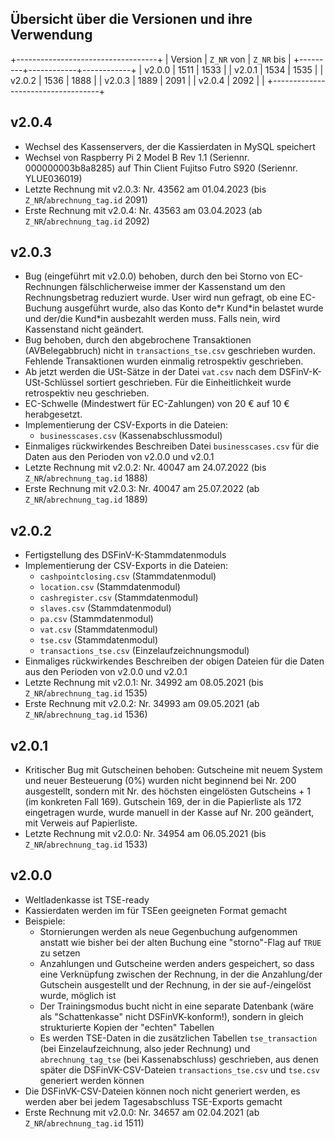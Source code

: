 ## Übersicht über die Versionen und ihre Verwendung

+-----------------------------------+
| Version | `Z_NR` von | `Z_NR` bis |
+---------+------------+------------+
| v2.0.0  | 1511       | 1533       |
| v2.0.1  | 1534       | 1535       |
| v2.0.2  | 1536       | 1888       |
| v2.0.3  | 1889       | 2091       |
| v2.0.4  | 2092       |            |
+-----------------------------------+

## v2.0.4

  * Wechsel des Kassenservers, der die Kassierdaten in MySQL speichert
  * Wechsel von Raspberry Pi 2 Model B Rev 1.1 (Seriennr. 000000003b8a8285) auf Thin Client Fujitso Futro S920 (Seriennr. YLUE036019)
  * Letzte Rechnung mit v2.0.3: Nr. 43562 am 01.04.2023 (bis `Z_NR`/`abrechnung_tag.id` 2091)
  * Erste Rechnung mit v2.0.4: Nr. 43563 am 03.04.2023 (ab `Z_NR`/`abrechnung_tag.id` 2092)

## v2.0.3

  * Bug (eingeführt mit v2.0.0) behoben, durch den bei Storno von EC-Rechnungen fälschlicherweise immer der Kassenstand um den Rechnungsbetrag reduziert wurde. User wird nun gefragt, ob eine EC-Buchung ausgeführt wurde, also das Konto de\*r Kund\*in belastet wurde und der/die Kund\*in ausbezahlt werden muss. Falls nein, wird Kassenstand nicht geändert.
  * Bug behoben, durch den abgebrochene Transaktionen (AVBelegabbruch) nicht in `transactions_tse.csv` geschrieben wurden. Fehlende Transaktionen wurden einmalig retrospektiv geschrieben.
  * Ab jetzt werden die USt-Sätze in der Datei `vat.csv` nach dem DSFinV-K-USt-Schlüssel sortiert geschrieben. Für die Einheitlichkeit wurde retrospektiv neu geschrieben.
  * EC-Schwelle (Mindestwert für EC-Zahlungen) von 20 € auf 10 € herabgesetzt.
  * Implementierung der CSV-Exports in die Dateien:
    * `businesscases.csv` (Kassenabschlussmodul)
  * Einmaliges rückwirkendes Beschreiben Datei `businesscases.csv` für die Daten aus den Perioden von v2.0.0 und v2.0.1
  * Letzte Rechnung mit v2.0.2: Nr. 40047 am 24.07.2022 (bis `Z_NR`/`abrechnung_tag.id` 1888)
  * Erste Rechnung mit v2.0.3: Nr. 40047 am 25.07.2022 (ab `Z_NR`/`abrechnung_tag.id` 1889)

## v2.0.2

  * Fertigstellung des DSFinV-K-Stammdatenmoduls
  * Implementierung der CSV-Exports in die Dateien:
    * `cashpointclosing.csv` (Stammdatenmodul)
    * `location.csv` (Stammdatenmodul)
    * `cashregister.csv` (Stammdatenmodul)
    * `slaves.csv` (Stammdatenmodul)
    * `pa.csv` (Stammdatenmodul)
    * `vat.csv` (Stammdatenmodul)
    * `tse.csv` (Stammdatenmodul)
    * `transactions_tse.csv` (Einzelaufzeichnungsmodul)
  * Einmaliges rückwirkendes Beschreiben der obigen Dateien für die Daten aus den Perioden von v2.0.0 und v2.0.1
  * Letzte Rechnung mit v2.0.1: Nr. 34992 am 08.05.2021 (bis `Z_NR`/`abrechnung_tag.id` 1535)
  * Erste Rechnung mit v2.0.2: Nr. 34993 am 09.05.2021 (ab `Z_NR`/`abrechnung_tag.id` 1536)

## v2.0.1

  * Kritischer Bug mit Gutscheinen behoben: Gutscheine mit neuem System und neuer Besteuerung (0%) wurden nicht beginnend bei Nr. 200 ausgestellt, sondern mit Nr. des höchsten eingelösten Gutscheins + 1 (im konkreten Fall 169). Gutschein 169, der in die Papierliste als 172 eingetragen wurde, wurde manuell in der Kasse auf Nr. 200 geändert, mit Verweis auf Papierliste.
  * Letzte Rechnung mit v2.0.0: Nr. 34954 am 06.05.2021 (bis `Z_NR`/`abrechnung_tag.id` 1533)

## v2.0.0

  * Weltladenkasse ist TSE-ready
  * Kassierdaten werden im für TSEen geeigneten Format gemacht
  * Beispiele:
    * Stornierungen werden als neue Gegenbuchung aufgenommen anstatt wie bisher bei der alten Buchung eine "storno"-Flag auf `TRUE` zu setzen
    * Anzahlungen und Gutscheine werden anders gespeichert, so dass eine Verknüpfung zwischen der Rechnung, in der die Anzahlung/der Gutschein ausgestellt und der Rechnung, in der sie auf-/eingelöst wurde, möglich ist
    * Der Trainingsmodus bucht nicht in eine separate Datenbank (wäre als "Schattenkasse" nicht DSFinVK-konform!), sondern in gleich strukturierte Kopien der "echten" Tabellen
    * Es werden TSE-Daten in die zusätzlichen Tabellen `tse_transaction` (bei Einzelaufzeichnung, also jeder Rechnung) und `abrechnung_tag_tse` (bei Kassenabschluss) geschrieben, aus denen später die DSFinVK-CSV-Dateien `transactions_tse.csv` und `tse.csv` generiert werden können
  * Die DSFinVK-CSV-Dateien können noch nicht generiert werden, es werden aber bei jedem Tagesabschluss TSE-Exports gemacht
  * Erste Rechnung mit v2.0.0: Nr. 34657 am 02.04.2021 (ab `Z_NR`/`abrechnung_tag.id` 1511)
